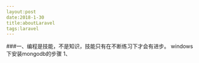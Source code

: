 ```yaml
---
layout:post
date:2018-1-30
title:aboutLaravel
tags:laravel
---
```

###一、编程是技能，不是知识，技能只有在不断练习下才会有进步。
	windows下安装mongodb的步骤
	1、